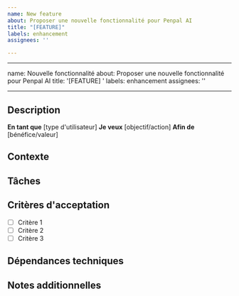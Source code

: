 ```yaml
---
name: New feature
about: Proposer une nouvelle fonctionnalité pour Penpal AI
title: "[FEATURE]"
labels: enhancement
assignees: ''

---
```


---

name: Nouvelle fonctionnalité
about: Proposer une nouvelle fonctionnalité pour Penpal AI
title: '[FEATURE] '
labels: enhancement
assignees: ''

---

## Description

**En tant que** [type d'utilisateur]
**Je veux** [objectif/action]
**Afin de** [bénéfice/valeur]

## Contexte

<!-- Fournir tout contexte supplémentaire sur la fonctionnalité -->

## Tâches

<!-- Liste des tâches à effectuer pour l'accomplissement de la feature -->

## Critères d'acceptation

- [ ] Critère 1
- [ ] Critère 2
- [ ] Critère 3

## Dépendances techniques

<!-- Liste des dépendances techniques ou des prérequis -->

## Notes additionnelles

<!-- Toute information supplémentaire, alternatives considérées, etc. -->
